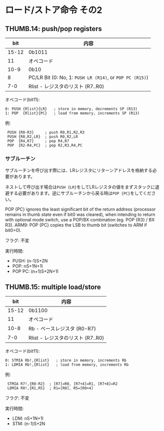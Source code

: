 # ロード/ストア命令 その2

## THUMB.14: push/pop registers

 bit  |  内容
---- | ----
15-12 | 0b1011
11 | オペコード
10-9 | 0b10
8 | PC/LR Bit (0: No, 1: `PUSH LR (R14)`, or `POP PC (R15)`)
7-0 | Rlist - レジスタのリスト (R7..R0)

オペコード(bit11):

```
0: PUSH {Rlist}{LR}   ; store in memory, decrements SP (R13)
1: POP  {Rlist}{PC}   ; load from memory, increments SP (R13)
```

例:

```
 PUSH {R0-R3}     ; push R0,R1,R2,R3
 PUSH {R0,R2,LR}  ; push R0,R2,LR
 POP  {R4,R7}     ; pop R4,R7
 POP  {R2-R4,PC}  ; pop R2,R3,R4,PC
```

### サブルーチン

サブルーチンを呼び出す際には、LRレジスタにリターンアドレスを格納する必要があります。

ネストして呼び出す場合は`PUSH {LR}`をしてLRレジスタの値をまずスタックに退避する必要があります。逆にサブルーチンから戻る時は`POP {PC}`をしてください。

POP {PC} ignores the least significant bit of the return address (processor remains in thumb state even if bit0 was cleared), when intending to return with optional mode switch, use a POP/BX combination (eg. POP {R3} / BX R3).
ARM9: POP {PC} copies the LSB to thumb bit (switches to ARM if bit0=0).

フラグ: 不変

実行時間:

- PUSH: (n-1)S+2N
- POP: nS+1N+1I
- POP PC: (n+1)S+2N+1I

## THUMB.15: multiple load/store

 bit  |  内容
---- | ----
15-12 | 0b1100
11 | オペコード          
10-8 | Rb - ベースレジスタ (R0-R7)
7-0  | Rlist - レジスタのリスト (R7..R0)

オペコード(bit11):

```
0: STMIA Rb!,{Rlist}   ; store in memory, increments Rb
1: LDMIA Rb!,{Rlist}   ; load from memory, increments Rb
```

例:

```
 STMIA R7!,{R0-R2}  ; [R7]=R0, [R7+4]=R1, [R7+8]=R2
 LDMIA R0!,{R1,R5}  ; R1=[R0], R5=[R0+4]
```

フラグ: 不変

実行時間:

- LDM: nS+1N+1I
- STM: (n-1)S+2N
